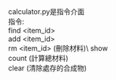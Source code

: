 calculator.py是指令介面\
指令:\
find <item_id>\
add <item_id> <count>\
rm <item_id>  (刪除材料)\ 
show\
count    (計算總材料)\
clear    (清除處存的合成物)

